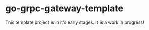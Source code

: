 # go-grpc-gateway-template

This template project is in it's early stages. It is a work in progress!

